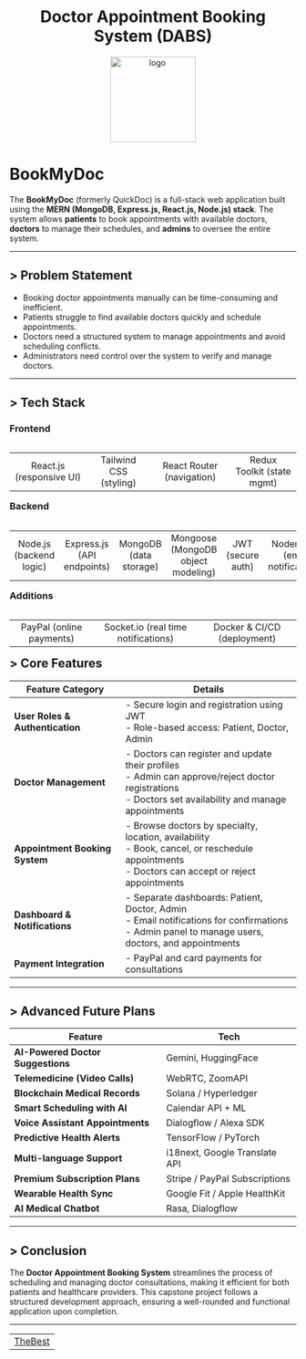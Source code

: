 <h1 align="center">Doctor Appointment Booking System (DABS)</h1>

<p align="center">
  <a href="https://bookmydoc-frontend-dm5l.onrender.com" target="_blank" rel="noopener noreferrer">
    <img src="https://github.com/user-attachments/assets/5791c35a-fad2-49a4-ab2a-e1597b98f92d" alt="logo" width="150"/>
  </a>
</p>

<!--
<p align="left">
  <a href="https://github.com/dhairyajangir/CuraLink" title="upgraded" target="_blank">
    <img src="https://img.shields.io/badge/Better%20Version-%F0%9F%A5%9A%20-pink?style=for-the-badge&logo=github" alt="Easter Egg Button"/>
  </a>
</p>
-->

<!--
<table width="100%" align="right">
  <tr>
    <td align="left">
      <a href="https://bookmydoc-frontend-dm5l.onrender.com"><strong>LIVE</strong></a>
    </td>
    <td align="right">
      <a href="https://s73-dhairya-capstone-dabs-1.onrender.com"><strong>BACKEND</strong></a>
    </td>
  </tr>
</table>
-->


<h1 align="left">
  BookMyDoc
</h1>

The **BookMyDoc** (formerly QuickDoc) is a full-stack web application built using the **MERN (MongoDB, Express.js, React.js, Node.js) stack**. The system allows **patients** to book appointments with available doctors, **doctors** to manage their schedules, and **admins** to oversee the entire system.

***

## > Problem Statement
- Booking doctor appointments manually can be time-consuming and inefficient.
- Patients struggle to find available doctors quickly and schedule appointments.
- Doctors need a structured system to manage appointments and avoid scheduling conflicts.
- Administrators need control over the system to verify and manage doctors.

***

## > Tech Stack

<h3 align="left">Frontend </h3>
<table width="100%" align="left">
  <tr>
    <td align="center">React.js (responsive UI)</td>
    <td align="center">Tailwind CSS (styling)</td>
    <td align="center">React Router (navigation)</td>
    <td align="center">Redux Toolkit (state mgmt)</td>
  </tr>
</table>

<br><br>

<h3 align="left">Backend </h3>
<table width="80%" align="left">
  <tr>
    <td align="center">Node.js (backend logic)</td>
    <td align="center">Express.js (API endpoints)</td>
    <td align="center">MongoDB (data storage)</td>
    <td align="center">Mongoose (MongoDB object modeling)</td>
    <td align="center">JWT (secure auth)</td>
    <td align="center">Nodemailer (email notifications)</td>
  </tr>
</table>

<br><br><br>

<h3 align="left">Additions</h3>
<table width="100%" align="left">
  <tr>
    <td align="center">PayPal (online payments)</td>
    <td align="center">Socket.io (real time notifications)</td>
    <td align="center">Docker & CI/CD (deployment)</td>
  </tr>
</table>

<br><br>

***

## > Core Features

| Feature Category              | Details |
|------------------------------|---------|
| **User Roles & Authentication** | - Secure login and registration using JWT  <br> - Role-based access: Patient, Doctor, Admin |
| **Doctor Management**         | - Doctors can register and update their profiles  <br> - Admin can approve/reject doctor registrations  <br> - Doctors set availability and manage appointments |
| **Appointment Booking System** | - Browse doctors by specialty, location, availability  <br> - Book, cancel, or reschedule appointments  <br> - Doctors can accept or reject appointments |
| **Dashboard & Notifications** | - Separate dashboards: Patient, Doctor, Admin  <br> - Email notifications for confirmations  <br> - Admin panel to manage users, doctors, and appointments |
| **Payment Integration**       | - PayPal and card payments for consultations |


***

## > **Advanced Future Plans**  

| Feature | Tech |
|-----------|---------|
| **AI-Powered Doctor Suggestions** | Gemini, HuggingFace |
| **Telemedicine (Video Calls)** | WebRTC, ZoomAPI |
| **Blockchain Medical Records** | Solana / Hyperledger |
| **Smart Scheduling with AI** | Calendar API + ML |
| **Voice Assistant Appointments** | Dialogflow / Alexa SDK |
| **Predictive Health Alerts** | TensorFlow / PyTorch |
| **Multi-language Support** | i18next, Google Translate API |
| **Premium Subscription Plans** | Stripe / PayPal Subscriptions |
| **Wearable Health Sync** | Google Fit / Apple HealthKit |
| **AI Medical Chatbot** | Rasa, Dialogflow | 

***

## > Conclusion
The **Doctor Appointment Booking System** streamlines the process of scheduling and managing doctor consultations, making it efficient for both patients and healthcare providers. This capstone project follows a structured development approach, ensuring a well-rounded and functional application upon completion. 

***


<table width="150%" align="center">
  <tr>
    <td align="center">
      <a href="https://github.com/dhairyajangir" target="_blank"> TheBest </a>
    </td>
  </tr>
</table>
